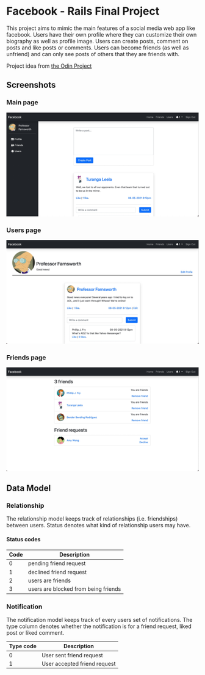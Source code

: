 # Facebook - Rails Final Project

This project aims to mimic the main features of a social media web app like facebook. Users have their own profile where they can customize their own biography as well as profile image. Users can create posts, comment on posts and like posts or comments. Users can become friends (as well as unfriend) and can only see posts of others that they are friends with.

Project idea from [the Odin Project](https://www.theodinproject.com/paths/full-stack-ruby-on-rails/courses/ruby-on-rails/lessons/final-project)

## Screenshots

### Main page
![Main page](readme_images/sample_3.jpeg "Main page")

### Users page
![Users page](readme_images/sample_2.jpeg "Users page")

### Friends page
![Friends page](readme_images/sample_1.jpeg "Friends page")

## Data Model
### Relationship
The relationship model keeps track of relationships (i.e. friendships) between users. Status denotes what kind of relationship users may have.

#### Status codes
|Code | Description
--- | --- |
|0|pending friend request|
|1|declined friend request|
|2|users are friends|
|3|users are blocked from being friends|

### Notification
The notification model keeps track of every users set of notifications. The type column denotes whether the notification is for a friend request, liked post or liked comment.

|Type code | Description
--- | --- |
|0|User sent friend request|
|1|User accepted friend request|
